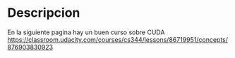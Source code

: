 # Descripcion
En la siguiente pagina hay un buen curso sobre CUDA
https://classroom.udacity.com/courses/cs344/lessons/86719951/concepts/876903830923
